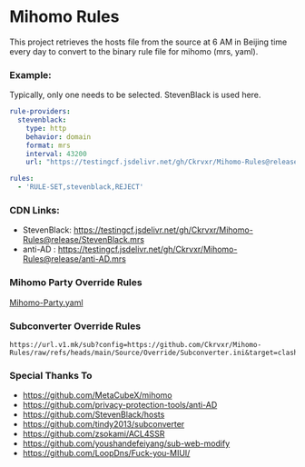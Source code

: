 # Mihomo Rules

This project retrieves the hosts file from the source at 6 AM in Beijing time every day to convert to the binary rule file for mihomo (mrs, yaml).

### Example:

Typically, only one needs to be selected. StevenBlack is used here.

```yaml
rule-providers:
  stevenblack:
    type: http
    behavior: domain
    format: mrs
    interval: 43200
    url: "https://testingcf.jsdelivr.net/gh/Ckrvxr/Mihomo-Rules@release/StevenBlack.mrs"
```

```yaml
rules:
  - 'RULE-SET,stevenblack,REJECT'
```

### CDN Links:

* StevenBlack:  https://testingcf.jsdelivr.net/gh/Ckrvxr/Mihomo-Rules@release/StevenBlack.mrs
* anti-AD :  https://testingcf.jsdelivr.net/gh/Ckrvxr/Mihomo-Rules@release/anti-AD.mrs

### Mihomo Party Override Rules

[Mihomo-Party.yaml](https://github.com/Ckrvxr/Mihomo-Rules/blob/main/Source/Override/Mihomo-Party.yaml)

### Subconverter Override Rules

```
https://url.v1.mk/sub?config=https://github.com/Ckrvxr/Mihomo-Rules/raw/refs/heads/main/Source/Override/Subconverter.ini&target=clash&udp=true&url=YOURURL
```

### Special Thanks To

- https://github.com/MetaCubeX/mihomo
- https://github.com/privacy-protection-tools/anti-AD
- https://github.com/StevenBlack/hosts
- https://github.com/tindy2013/subconverter
- https://github.com/zsokami/ACL4SSR
- https://github.com/youshandefeiyang/sub-web-modify
- https://github.com/LoopDns/Fuck-you-MIUI/
